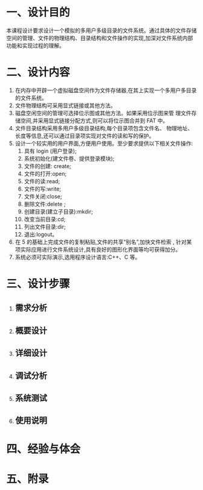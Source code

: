 # 一、设计目的
本课程设计要求设计一个模拟的多用户多级目录的文件系统。通过具体的文件存储空间的管理、文件的物理结构、目录结构和文件操作的实现,加深对文件系统内部功能和实现过程的理解。

# 二、设计内容
1. 在内存中开辟一个虚拟磁盘空间作为文件存储器,在其上实现一个多用户多目录的文件系统。
2. 文件物理结构可采用显式链接或其他方法。
3. 磁盘空闲空间的管理可选择位示图或其他方法。如果采用位示图来管
理文件存储空间,并采用显式链接分配方式,则可以将位示图合并到 FAT 中。
4. 文件目录结构采用多用户多级目录结构,每个目录项包含文件名、
物理地址、长度等信息,还可以通过目录项实现对文件的读和写的保护。
5. 设计一个较实用的用户界面,方便用户使用。至少要求提供以下相关文件操作:
    1. 具有 login (用户登录);
    1. 系统初始化(建文件卷、提供登录模块);
    1. 文件的创建: create;
    1. 文件的打开:open;
    1. 文件的读:read;
    1. 文件的写:write;
    1. 文件关闭:close;
    1. 删除文件:delete ;
    1. 创建目录(建立子目录):mkdir;
    1. 改变当前目录:cd;
    1. 列出文件目录:dir;
    1. 退出:logout。
6. 在 5 的基础上完成文件的复制粘贴,文件的共享“别名”,加快文件检索 ,
针对某项实际应用进行文件系统设计,具有良好的图形化界面等均可获得加分。
7. 系统必须可实际演示,选用程序设计语言:C++、C 等。


# 三、设计步骤

1. ## 需求分析

1. ## 概要设计

1. ## 详细设计

1. ## 调试分析

1. ## 系统测试

1. ## 使用说明

# 四、经验与体会

# 五、附录
